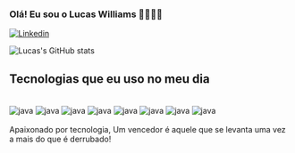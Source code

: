 ### Olá! Eu sou o Lucas Williams 👋👨🏽‍💻

[![Linkedin](https://img.shields.io/badge/LinkedIn-0077B5?style=for-the-badge&logo=linkedin&logoColor=white)](https://www.linkedin.com/in/lucas-williams-61387a220/)

![Lucas's GitHub stats](https://github-readme-stats.vercel.app/api?username=luquinhas29&show_icons=true&theme=dracula)

## Tecnologias que eu uso no meu dia

<div style="display: inline_block"><br/>
<img align="center" alt="java" src="https://img.shields.io/badge/Java-ED8B00?style=for-the-badge&logo=openjdk&logoColor=white" />
<img align="center" alt="java" src="https://img.shields.io/badge/Spring-6DB33F?style=for-the-badge&logo=spring&logoColor=white" />
<img align="center" alt="java" src="https://img.shields.io/badge/MySQL-00000F?style=for-the-badge&logo=mysql&logoColor=white" />
<img align="center" alt="java" src="https://img.shields.io/badge/HTML5-E34F26?style=for-the-badge&logo=html5&logoColor=white" />
<img align="center" alt="java" src="https://img.shields.io/badge/CSS3-1572B6?style=for-the-badge&logo=css3&logoColor=white" />
<img align="center" alt="java" src="https://img.shields.io/badge/JavaScript-323330?style=for-the-badge&logo=javascript&logoColor=F7DF1E" />
<img align="center" alt="java" src="https://img.shields.io/badge/Angular-DD0031?style=for-the-badge&logo=angular&logoColor=white" />
<img align="center" alt="java" src="https://img.shields.io/badge/PostgreSQL-316192?style=for-the-badge&logo=postgresql&logoColor=white" />

</div>

<br/>
Apaixonado por tecnologia, Um vencedor é aquele que se levanta uma vez a mais do que é derrubado!


